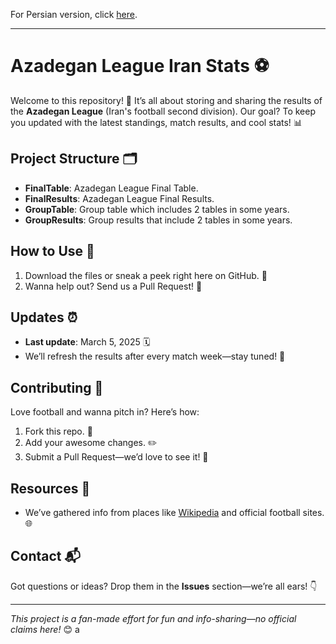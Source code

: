 For Persian version, click [here](Persian.md).
<hr>

# Azadegan League Iran Stats ⚽
Welcome to this repository! 🎉 It’s all about storing and sharing the results of the **Azadegan League** (Iran's football second division). Our goal? To keep you updated with the latest standings, match results, and cool stats! 📊

## Project Structure 🗂️
- <b>FinalTable</b>: Azadegan League Final Table.
- <b>FinalResults</b>: Azadegan League Final Results.
- <b>GroupTable</b>: Group table which includes 2 tables in some years.
- <b>GroupResults</b>: Group results that include 2 tables in some years.


## How to Use 🚀
1. Download the files or sneak a peek right here on GitHub. 💾
2. Wanna help out? Send us a Pull Request! 🤝

## Updates ⏰
- **Last update**: March 5, 2025 🗓️
- We’ll refresh the results after every match week—stay tuned! 🔄

## Contributing 🌟
Love football and wanna pitch in? Here’s how:
1. Fork this repo. 🍴
2. Add your awesome changes. ✏️
3. Submit a Pull Request—we’d love to see it! 🚧

## Resources 🔗
- We’ve gathered info from places like [Wikipedia](https://fa.wikipedia.org/wiki/%D9%84%DB%8C%DA%AF_%D8%A2%D8%B2%D8%A7%D8%AF%DA%AF%D8%A7%D9%86) and official football sites. 🌐

## Contact 📬
Got questions or ideas? Drop them in the **Issues** section—we’re all ears! 👇

---
*This project is a fan-made effort for fun and info-sharing—no official claims here!* 😊
a
